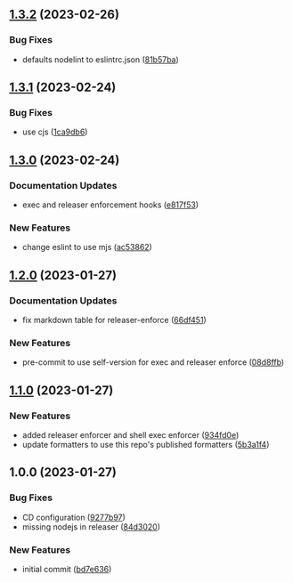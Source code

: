 ## [1.3.2](https://github.com/tr8team/gotrade-pre-commit-hooks/compare/v1.3.1...v1.3.2) (2023-02-26)


### Bug Fixes

* defaults nodelint to eslintrc.json ([81b57ba](https://github.com/tr8team/gotrade-pre-commit-hooks/commit/81b57ba44598b310e3f55f9e0f5fade6feb10229))

## [1.3.1](https://github.com/tr8team/gotrade-pre-commit-hooks/compare/v1.3.0...v1.3.1) (2023-02-24)


### Bug Fixes

* use cjs ([1ca9db6](https://github.com/tr8team/gotrade-pre-commit-hooks/commit/1ca9db61eb00b97227b323d235e33276ce6ed282))

## [1.3.0](https://github.com/tr8team/gotrade-pre-commit-hooks/compare/v1.2.0...v1.3.0) (2023-02-24)


### Documentation Updates

* exec and releaser enforcement hooks ([e817f53](https://github.com/tr8team/gotrade-pre-commit-hooks/commit/e817f53e59a97a2e1057438dafc4168da404e08b))


### New Features

* change eslint to use mjs ([ac53862](https://github.com/tr8team/gotrade-pre-commit-hooks/commit/ac5386223884184a1fa078e83c4a0b480bd08d79))

## [1.2.0](https://github.com/tr8team/gotrade-pre-commit-hooks/compare/v1.1.0...v1.2.0) (2023-01-27)


### Documentation Updates

* fix markdown table for releaser-enforce ([66df451](https://github.com/tr8team/gotrade-pre-commit-hooks/commit/66df4519da402ee4984163601e851a90cad12962))


### New Features

* pre-commit to use self-version for exec and releaser enforce ([08d8ffb](https://github.com/tr8team/gotrade-pre-commit-hooks/commit/08d8ffb1c362184db6730cdc3e09e9480c5eb800))

## [1.1.0](https://github.com/tr8team/gotrade-pre-commit-hooks/compare/v1.0.0...v1.1.0) (2023-01-27)


### New Features

* added releaser enforcer and shell exec enforcer ([934fd0e](https://github.com/tr8team/gotrade-pre-commit-hooks/commit/934fd0e3826e1967fd6953d713bcb98c09269105))
* update formatters to use this repo's published formatters ([5b3a1f4](https://github.com/tr8team/gotrade-pre-commit-hooks/commit/5b3a1f4095766ed33a1ccfa5a8142564687ca58d))

## 1.0.0 (2023-01-27)


### Bug Fixes

* CD configuration ([9277b97](https://github.com/tr8team/gotrade-pre-commit-hooks/commit/9277b97b73e47afdf3cc743b115f955fec8d85cf))
* missing nodejs in releaser ([84d3020](https://github.com/tr8team/gotrade-pre-commit-hooks/commit/84d3020e2713cb277e4abe4cb56ab8a8e1448330))


### New Features

* initial commit ([bd7e636](https://github.com/tr8team/gotrade-pre-commit-hooks/commit/bd7e6361f6a52c7eb94a4055de46f1bf1bb00481))
